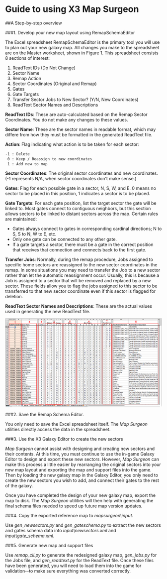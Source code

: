 Guide to using X3 Map Surgeon
=============================
##A Step-by-step overview

###1. Develop your new map layout using RemapSchemaEditor

The Excel spreadsheet RemapSchemaEditor is the primary tool you will use to plan out your new galaxy map. All changes you make to the spreadsheet are on the Master worksheet, shown in Figure 1. This spreadsheet consists 8 sections of interest:

1. ReadText IDs (Do Not Change)
2. Sector Name
3. Remap Action
4. Sector Coordinates (Original and Remap)
5. Gates
6. Gate Targets
7. Transfer Sector Jobs to New Sector? (Y/N, New Coordinates)
8. ReadText Sector Names and Descriptions

**ReadText IDs**: These are auto-calculated based on the Remap Sector Coordinates. You do not make any changes to these values.

**Sector Name**: These are the sector names in readable format, which may differe from how they must be formatted in the generated ReadText file.

**Action**: Flag indicating what action is to be taken for each sector:

    -1 : Delete
     0 : Keep / Reassign to new coordinates
     1 : Add new to map

**Sector Coordinates**: The original sector coordinates and new coordinates. (-1 represents N/A, when sector coordinates don't make sense.)

**Gates**: Flag for each possible gate in a sector, N, S, W, and E. 0 means no sector to be placed in this position, 1 indicates a sector is to be placed.

**Gate Targets**: For each gate position, list the target sector the gate will be linked to. Most gates connect to contiguous neighbors, but this section allows sectors to be linked to distant sectors across the map. Certain rules are maintained:

* Gates always connect to gates in corresponding cardinal directions; N to S, S to N, W to E, etc.
* Only one gate can be connected to any other gate.
* If a gate targets a sector, there must be a gate in the correct position that receives that connection and connects back to the first gate.
    
**Transfer Jobs**: Normally, during the remap procedure, Jobs assigned to specific home sectors are reassigned to the new sector coordinates in the remap. In some situations you may need to transfer the Job to a new sector rather than let the automatic reassignment occur. Usually, this is because a Job is assigned to a sector that will be removed and replaced by a new sector. These fields allow you to flag the jobs assigned to this sector to be transferred to that new sector coordinate even if this sector is flagged for deletion.

**ReadText Sector Names and Descriptions**: These are the actual values used in generating the new ReadText file.

![Image of Schema Editor](Fig1_Master-Overview_small.png)

###2. Save the Remap Schema Editor.

You only need to save the Excel spreadsheet itself. The *Map Surgeon* utilities directly access the data in the spreadsheet.

###3. Use the X3 Galaxy Editor to create the new sectors

*Map Surgeon* cannot assist with designing and creating new sectors and their contents. At this time, you must continue to use the in-game Galaxy Editor to design and export these new sectors. However, *Map Surgeon* can make this process a little easier by rearranging the original sectors into your new map layout and exporting the map and support files into the game. Then by loading the new galaxy map in the Galaxy Editor, you only need to create the new sectors you wish to add, and connect their gates to the rest of the galaxy.

Once you have completed the design of your new galaxy map, export the map to disk. The *Map Surgeon* utilities will then help with generating the final schema files needed to speed up future map version updates.

###4. Copy the exported reference map to *mapsurgeon\input*.

Use *gen_newsectors.py* and *gen_gateschema.py* to extract the new sectors and gates schema data into *input\newsectors.xml* and *input\gate_schema.xml*.

###5. Generate new map and support files

Use *remap_cli.py* to generate the redesigned galaxy map, *gen_jobs.py* for the Jobs file, and *gen_readtext.py* for the ReadText file. Once these files have been generated, you will need to load them into the game for validation--to make sure everything was converted correctly.

